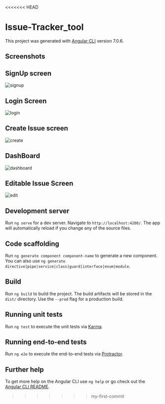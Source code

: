 <<<<<<< HEAD
# Issue-Tracker_tool

This project was generated with [Angular CLI](https://github.com/angular/angular-cli) version 7.0.6.

## Screenshots


## SignUp screen
![signup](https://user-images.githubusercontent.com/42493916/65635651-55761500-dffe-11e9-8cac-bdb28e9191c2.png)



## Login Screen
![login](https://user-images.githubusercontent.com/42493916/65635645-5313bb00-dffe-11e9-9e43-2cfbe29bd35d.png)



## Create Issue screen
![create](https://user-images.githubusercontent.com/42493916/65635626-498a5300-dffe-11e9-9501-97209424c163.png)



## DashBoard
![dashboard](https://user-images.githubusercontent.com/42493916/65635633-4c854380-dffe-11e9-9b87-c7e2c9b0e633.png)



## Editable Issue Screen
![edit](https://user-images.githubusercontent.com/42493916/65635642-5018ca80-dffe-11e9-8b57-363dc97696e7.png)



## Development server

Run `ng serve` for a dev server. Navigate to `http://localhost:4200/`. The app will automatically reload if you change any of the source files.


## Code scaffolding

Run `ng generate component component-name` to generate a new component. You can also use `ng generate directive|pipe|service|class|guard|interface|enum|module`.

## Build

Run `ng build` to build the project. The build artifacts will be stored in the `dist/` directory. Use the `--prod` flag for a production build.

## Running unit tests

Run `ng test` to execute the unit tests via [Karma](https://karma-runner.github.io).

## Running end-to-end tests

Run `ng e2e` to execute the end-to-end tests via [Protractor](http://www.protractortest.org/).

## Further help

To get more help on the Angular CLI use `ng help` or go check out the [Angular CLI README](https://github.com/angular/angular-cli/blob/master/README.md).
>>>>>>> my-first-commit
